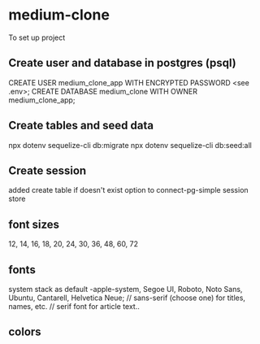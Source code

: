 # medium-clone

To set up project

## Create user and database in postgres (psql)
CREATE USER medium_clone_app WITH ENCRYPTED PASSWORD <see .env>;
CREATE DATABASE medium_clone WITH OWNER medium_clone_app;

## Create tables and seed data
npx dotenv sequelize-cli db:migrate
npx dotenv sequelize-cli db:seed:all

## Create session
added create table if doesn't exist option to connect-pg-simple session store

## font sizes
12, 14, 16, 18, 20, 24, 30, 36, 48, 60, 72

## fonts
system stack as default
-apple-system, Segoe UI, Roboto, Noto Sans, Ubuntu, Cantarell, Helvetica Neue;
// sans-serif (choose one) for titles, names, etc. 
// serif font for article text.. 

## colors





